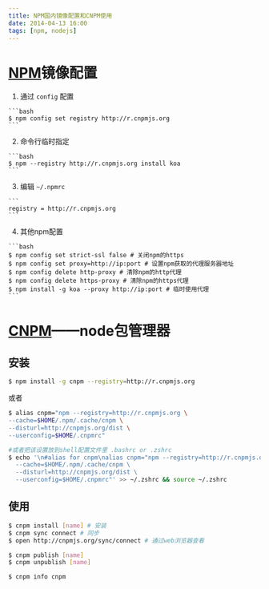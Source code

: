 ```yaml
---
title: NPM国内镜像配置和CNPM使用
date: 2014-04-13 16:00
tags: [npm, nodejs]
---
```


# [NPM](http://www.npmjs.com)镜像配置

1.   通过 `config` 配置

    ```bash
    $ npm config set registry http://r.cnpmjs.org
    ```

2.   命令行临时指定

    ```bash
    $ npm --registry http://r.cnpmjs.org install koa
    ```

3.   编辑 `~/.npmrc`

    ```
    registry = http://r.cnpmjs.org
    ```

4.   其他npm配置

    ```bash
    $ npm config set strict-ssl false # 关闭npm的https
    $ npm config set proxy=http://ip:port # 设置npm获取的代理服务器地址
    $ npm config delete http-proxy # 清除npm的http代理
    $ npm config delete https-proxy # 清除npm的https代理
    $ npm install -g koa --proxy http://ip:port # 临时使用代理
    ```

# [CNPM](http://cnpmjs.org/)——node包管理器

## 安装

```bash
$ npm install -g cnpm --registry=http://r.cnpmjs.org
```

或者

```bash
$ alias cnpm="npm --registry=http://r.cnpmjs.org \
--cache=$HOME/.npm/.cache/cnpm \
--disturl=http://cnpmjs.org/dist \
--userconfig=$HOME/.cnpmrc"

#或者把该设置放到shell配置文件里 .bashrc or .zshrc
$ echo '\n#alias for cnpm\nalias cnpm="npm --registry=http://r.cnpmjs.org \
  --cache=$HOME/.npm/.cache/cnpm \
  --disturl=http://cnpmjs.org/dist \
  --userconfig=$HOME/.cnpmrc"' >> ~/.zshrc && source ~/.zshrc
```

## 使用

```bash
$ cnpm install [name] # 安装
$ cnpm sync connect # 同步
$ open http://cnpmjs.org/sync/connect # 通过web浏览器查看

$ cnpm publish [name]
$ cnpm unpublish [name]

$ cnpm info cnpm
```



